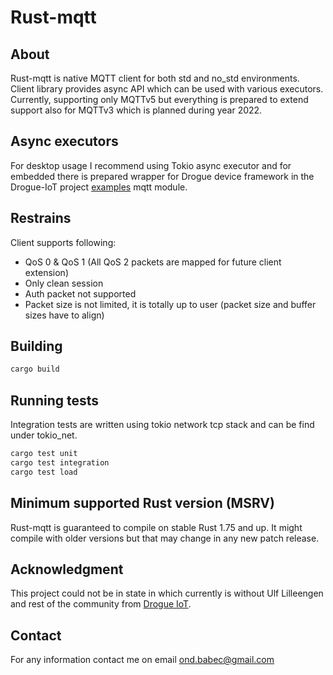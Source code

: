 # Rust-mqtt

## About

Rust-mqtt is native MQTT client for both std and no_std environments.
Client library provides async API which can be used with various executors.
Currently, supporting only MQTTv5 but everything is prepared to extend support also
for MQTTv3 which is planned during year 2022.

## Async executors

For desktop usage I recommend using Tokio async executor and for embedded there is prepared wrapper for Drogue device
framework in the Drogue-IoT project [examples](https://github.com/drogue-iot/drogue-device/tree/main/device/src/network/clients) mqtt module.

## Restrains

Client supports following:

- QoS 0 & QoS 1 (All QoS 2 packets are mapped for future client extension)
- Only clean session
- Auth packet not supported
- Packet size is not limited, it is totally up to user (packet size and buffer sizes have to align)

## Building

```bash
cargo build
```

## Running tests

Integration tests are written using tokio network tcp stack and can be find under tokio_net.

```bash
cargo test unit
cargo test integration
cargo test load
```

## Minimum supported Rust version (MSRV)

Rust-mqtt is guaranteed to compile on stable Rust 1.75 and up.
It might compile with older versions but that may change in any new patch release.

## Acknowledgment

This project could not be in state in which currently is without Ulf Lilleengen and rest of the community
from [Drogue IoT](https://github.com/drogue-iot).

## Contact

For any information contact me on email <ond.babec@gmail.com>
